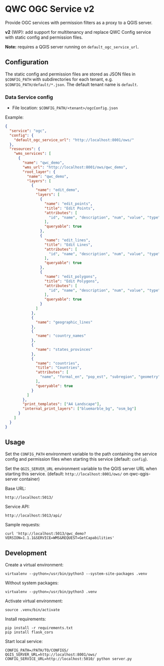 QWC OGC Service v2
==================

Provide OGC services with permission filters as a proxy to a QGIS server.

**v2** (WIP): add support for multitenancy and replace QWC Config service with static config and permission files.

**Note:** requires a QGIS server running on `default_ogc_service_url`.


Configuration
-------------

The static config and permission files are stored as JSON files in `$CONFIG_PATH` with subdirectories for each tenant,
e.g. `$CONFIG_PATH/default/*.json`. The default tenant name is `default`.


### Data Service config

* File location: `$CONFIG_PATH/<tenant>/ogcConfig.json`

Example:
```json
{
  "service": "ogc",
  "config": {
    "default_ogc_service_url": "http://localhost:8001/ows/"
  },
  "resources": {
    "wms_services": [
      {
        "name": "qwc_demo",
        "wms_url": "http://localhost:8001/ows/qwc_demo",
        "root_layer": {
          "name": "qwc_demo",
          "layers": [
            {
              "name": "edit_demo",
              "layers": [
                {
                  "name": "edit_points",
                  "title": "Edit Points",
                  "attributes": [
                    "id", "name", "description", "num", "value", "type", "amount", "validated", "datetime", "geometry", "maptip"
                  ],
                  "queryable": true
                },
                {
                  "name": "edit_lines",
                  "title": "Edit Lines",
                  "attributes": [
                    "id", "name", "description", "num", "value", "type", "amount", "validated", "datetime", "geometry", "maptip"
                  ],
                  "queryable": true
                },
                {
                  "name": "edit_polygons",
                  "title": "Edit Polygons",
                  "attributes": [
                    "id", "name", "description", "num", "value", "type", "amount", "validated", "datetime", "geometry", "maptip"
                  ],
                  "queryable": true
                }
              ]
            },
            {
              "name": "geographic_lines"
            },
            {
              "name": "country_names"
            },
            {
              "name": "states_provinces"
            },
            {
              "name": "countries",
              "title": "Countries",
              "attributes": [
                "name", "formal_en", "pop_est", "subregion", "geometry"
              ],
              "queryable": true
            }
          ]
        },
        "print_templates": ["A4 Landscape"],
        "internal_print_layers": ["bluemarble_bg", "osm_bg"]
      }
    ]
  }
}
```


Usage
-----

Set the `CONFIG_PATH` environment variable to the path containing the service config and permission files when starting this service (default: `config`).

Set the `QGIS_SERVER_URL` environment variable to the QGIS server URL
when starting this service. (default: `http://localhost:8001/ows/` on
qwc-qgis-server container)

Base URL:

    http://localhost:5013/

Service API:

    http://localhost:5013/api/

Sample requests:

    curl 'http://localhost:5013/qwc_demo?VERSION=1.1.1&SERVICE=WMS&REQUEST=GetCapabilities'


Development
-----------

Create a virtual environment:

    virtualenv --python=/usr/bin/python3 --system-site-packages .venv

Without system packages:

    virtualenv --python=/usr/bin/python3 .venv

Activate virtual environment:

    source .venv/bin/activate

Install requirements:

    pip install -r requirements.txt
    pip install flask_cors

Start local service:

    CONFIG_PATH=/PATH/TO/CONFIGS/ QGIS_SERVER_URL=http://localhost:8001/ows/ CONFIG_SERVICE_URL=http://localhost:5010/ python server.py

